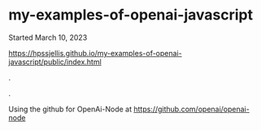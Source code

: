 # my-examples-of-openai-javascript

Started March 10, 2023


https://hpssjellis.github.io/my-examples-of-openai-javascript/public/index.html



.



.


Using the github for OpenAi-Node at   https://github.com/openai/openai-node
